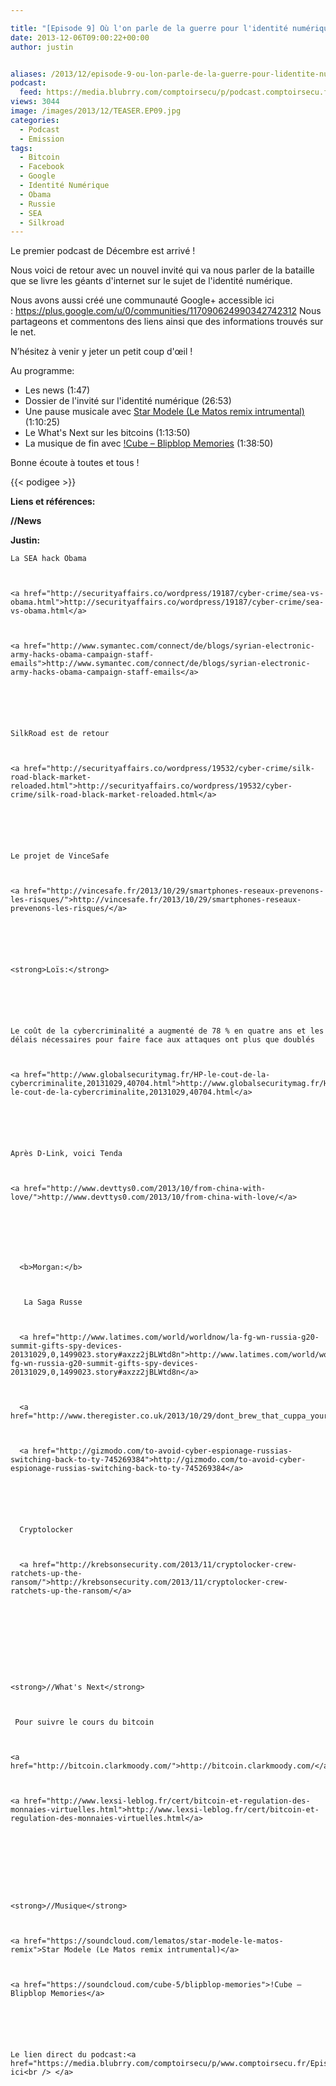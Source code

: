 ```yaml
---

title: "[Episode 9] Où l'on parle de la guerre pour l'identité numérique et de l'avenir des bitcoins"
date: 2013-12-06T09:00:22+00:00
author: justin


aliases: /2013/12/episode-9-ou-lon-parle-de-la-guerre-pour-lidentite-numerique-et-des-bitcoins/
podcast:
  feed: https://media.blubrry.com/comptoirsecu/p/podcast.comptoirsecu.fr/CSEC.EP09.2013-12-05.IDENTITE_NUMERIQUE.mp3
views: 3044
image: /images/2013/12/TEASER.EP09.jpg
categories:
  - Podcast
  - Emission
tags:
  - Bitcoin
  - Facebook
  - Google
  - Identité Numérique
  - Obama
  - Russie
  - SEA
  - Silkroad
---
```

Le premier podcast de Décembre est arrivé !

Nous voici de retour avec un nouvel invité qui va nous parler de la bataille que se livre les géants d'internet sur le sujet de l'identité numérique.

Nous avons aussi créé une communauté Google+ accessible ici : <https://plus.google.com/u/0/communities/117090624990342742312> Nous partageons et commentons des liens ainsi que des informations trouvés sur le net.

N’hésitez à venir y jeter un petit coup d'œil !

Au programme:

  * Les news (1:47)
  * Dossier de l'invité sur l'identité numérique (26:53)
  * Une pause musicale avec [Star Modele (Le Matos remix intrumental)](https://soundcloud.com/lematos/star-modele-le-matos-remix) (1:10:25)
  * Le What's Next sur les bitcoins (1:13:50)
  * La musique de fin avec [!Cube – Blipblop Memories](https://soundcloud.com/cube-5/blipblop-memories) (1:38:50)

Bonne écoute à toutes et tous !



{{< podigee >}}







**Liens et références:**

**//News**

**Justin:**






    La SEA hack Obama



    <a href="http://securityaffairs.co/wordpress/19187/cyber-crime/sea-vs-obama.html">http://securityaffairs.co/wordpress/19187/cyber-crime/sea-vs-obama.html</a>



    <a href="http://www.symantec.com/connect/de/blogs/syrian-electronic-army-hacks-obama-campaign-staff-emails">http://www.symantec.com/connect/de/blogs/syrian-electronic-army-hacks-obama-campaign-staff-emails</a>






    SilkRoad est de retour



    <a href="http://securityaffairs.co/wordpress/19532/cyber-crime/silk-road-black-market-reloaded.html">http://securityaffairs.co/wordpress/19532/cyber-crime/silk-road-black-market-reloaded.html</a>






    Le projet de VinceSafe



    <a href="http://vincesafe.fr/2013/10/29/smartphones-reseaux-prevenons-les-risques/">http://vincesafe.fr/2013/10/29/smartphones-reseaux-prevenons-les-risques/</a>






    <strong>Loïs:</strong>






    Le coût de la cybercriminalité a augmenté de 78 % en quatre ans et les délais nécessaires pour faire face aux attaques ont plus que doublés



    <a href="http://www.globalsecuritymag.fr/HP-le-cout-de-la-cybercriminalite,20131029,40704.html">http://www.globalsecuritymag.fr/HP-le-cout-de-la-cybercriminalite,20131029,40704.html</a>






    Après D-Link, voici Tenda



    <a href="http://www.devttys0.com/2013/10/from-china-with-love/">http://www.devttys0.com/2013/10/from-china-with-love/</a>







      <b>Morgan:</b>



       La Saga Russe



      <a href="http://www.latimes.com/world/worldnow/la-fg-wn-russia-g20-summit-gifts-spy-devices-20131029,0,1499023.story#axzz2jBLWtd8n">http://www.latimes.com/world/worldnow/la-fg-wn-russia-g20-summit-gifts-spy-devices-20131029,0,1499023.story#axzz2jBLWtd8n</a>



      <a href="http://www.theregister.co.uk/2013/10/29/dont_brew_that_cuppa_your_kettle_could_be_a_spambot/">http://www.theregister.co.uk/2013/10/29/dont_brew_that_cuppa_your_kettle_could_be_a_spambot/</a>



      <a href="http://gizmodo.com/to-avoid-cyber-espionage-russias-switching-back-to-ty-745269384">http://gizmodo.com/to-avoid-cyber-espionage-russias-switching-back-to-ty-745269384</a>






      Cryptolocker



      <a href="http://krebsonsecurity.com/2013/11/cryptolocker-crew-ratchets-up-the-ransom/">http://krebsonsecurity.com/2013/11/cryptolocker-crew-ratchets-up-the-ransom/</a>










    <strong>//What's Next</strong>



     Pour suivre le cours du bitcoin



    <a href="http://bitcoin.clarkmoody.com/">http://bitcoin.clarkmoody.com/</a>



    <a href="http://www.lexsi-leblog.fr/cert/bitcoin-et-regulation-des-monnaies-virtuelles.html">http://www.lexsi-leblog.fr/cert/bitcoin-et-regulation-des-monnaies-virtuelles.html</a>









    <strong>//Musique</strong>



    <a href="https://soundcloud.com/lematos/star-modele-le-matos-remix">Star Modele (Le Matos remix intrumental)</a>



    <a href="https://soundcloud.com/cube-5/blipblop-memories">!Cube – Blipblop Memories</a>






    Le lien direct du podcast:<a href="https://media.blubrry.com/comptoirsecu/p/www.comptoirsecu.fr/Episode/ComptoirSecu_Episode_09_Identite_Numerique.mp3"> ici<br /> </a>
